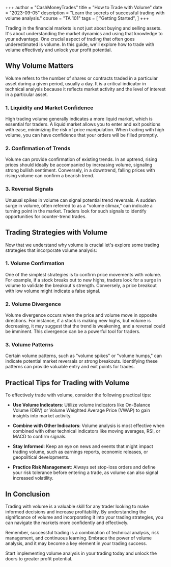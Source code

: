 +++
author = "CashMoneyTrades"
title = "How to Trade with Volume"
date = "2023-09-05"
description = "Learn the secrets of successful trading with volume analysis."
course = "TA 101"
tags = [
    "Getting Started",
]
+++


Trading in the financial markets is not just about buying and selling assets. It's about understanding the market dynamics and using that knowledge to your advantage. One crucial aspect of trading that often goes underestimated is volume. In this guide, we'll explore how to trade with volume effectively and unlock your profit potential.

## Why Volume Matters

Volume refers to the number of shares or contracts traded in a particular asset during a given period, usually a day. It is a critical indicator in technical analysis because it reflects market activity and the level of interest in a particular asset.

### **1. Liquidity and Market Confidence**

High trading volume generally indicates a more liquid market, which is essential for traders. A liquid market allows you to enter and exit positions with ease, minimizing the risk of price manipulation. When trading with high volume, you can have confidence that your orders will be filled promptly.

### **2. Confirmation of Trends**

Volume can provide confirmation of existing trends. In an uptrend, rising prices should ideally be accompanied by increasing volume, signaling strong bullish sentiment. Conversely, in a downtrend, falling prices with rising volume can confirm a bearish trend.

### **3. Reversal Signals**

Unusual spikes in volume can signal potential trend reversals. A sudden surge in volume, often referred to as a "volume climax," can indicate a turning point in the market. Traders look for such signals to identify opportunities for counter-trend trades.

## Trading Strategies with Volume

Now that we understand why volume is crucial let's explore some trading strategies that incorporate volume analysis:

### **1. Volume Confirmation**

One of the simplest strategies is to confirm price movements with volume. For example, if a stock breaks out to new highs, traders look for a surge in volume to validate the breakout's strength. Conversely, a price breakout with low volume might indicate a false signal.

### **2. Volume Divergence**

Volume divergence occurs when the price and volume move in opposite directions. For instance, if a stock is making new highs, but volume is decreasing, it may suggest that the trend is weakening, and a reversal could be imminent. This divergence can be a powerful tool for traders.

### **3. Volume Patterns**

Certain volume patterns, such as "volume spikes" or "volume humps," can indicate potential market reversals or strong breakouts. Identifying these patterns can provide valuable entry and exit points for trades.

## Practical Tips for Trading with Volume

To effectively trade with volume, consider the following practical tips:

- **Use Volume Indicators**: Utilize volume indicators like On-Balance Volume (OBV) or Volume Weighted Average Price (VWAP) to gain insights into market activity.

- **Combine with Other Indicators**: Volume analysis is most effective when combined with other technical indicators like moving averages, RSI, or MACD to confirm signals.

- **Stay Informed**: Keep an eye on news and events that might impact trading volume, such as earnings reports, economic releases, or geopolitical developments.

- **Practice Risk Management**: Always set stop-loss orders and define your risk tolerance before entering a trade, as volume can also signal increased volatility.

## In Conclusion

Trading with volume is a valuable skill for any trader looking to make informed decisions and increase profitability. By understanding the significance of volume and incorporating it into your trading strategies, you can navigate the markets more confidently and effectively.

Remember, successful trading is a combination of technical analysis, risk management, and continuous learning. Embrace the power of volume analysis, and it may become a key element in your trading success.

Start implementing volume analysis in your trading today and unlock the doors to greater profit potential.
